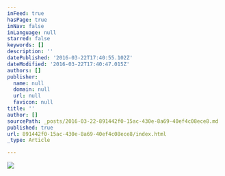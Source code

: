 ```yaml
---
inFeed: true
hasPage: true
inNav: false
inLanguage: null
starred: false
keywords: []
description: ''
datePublished: '2016-03-22T17:40:55.102Z'
dateModified: '2016-03-22T17:40:47.015Z'
authors: []
publisher:
  name: null
  domain: null
  url: null
  favicon: null
title: ''
author: []
sourcePath: _posts/2016-03-22-891442f0-15ac-430e-8a69-40ef4c08ece8.md
published: true
url: 891442f0-15ac-430e-8a69-40ef4c08ece8/index.html
_type: Article

---
```

![](https://the-grid-user-content.s3-us-west-2.amazonaws.com/f853202a-9300-4b27-89d1-048cc32da4d1.jpg)